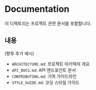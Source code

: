 # Documentation

이 디렉토리는 프로젝트 관련 문서를 포함합니다.

## 내용
(향후 추가 예시)
- `ARCHITECTURE.md`: 프로젝트 아키텍처 개요
- `API_DOCS.md`: API 엔드포인트 문서
- `CONTRIBUTING.md`: 기여 가이드라인
- `STYLE_GUIDE.md`: 코딩 스타일 가이드